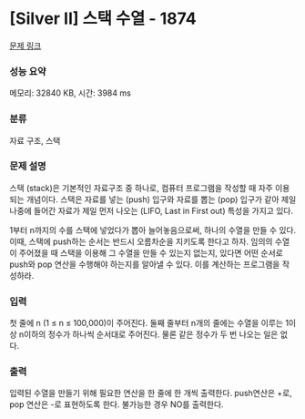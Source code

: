 # [Silver II] 스택 수열 - 1874 

[문제 링크](https://www.acmicpc.net/problem/1874) 

### 성능 요약

메모리: 32840 KB, 시간: 3984 ms

### 분류

자료 구조, 스택

### 문제 설명

<p>스택 (stack)은 기본적인 자료구조 중 하나로, 컴퓨터 프로그램을 작성할 때 자주 이용되는 개념이다. 스택은 자료를 넣는 (push) 입구와 자료를 뽑는 (pop) 입구가 같아 제일 나중에 들어간 자료가 제일 먼저 나오는 (LIFO, Last in First out) 특성을 가지고 있다.</p>

<p>1부터 n까지의 수를 스택에 넣었다가 뽑아 늘어놓음으로써, 하나의 수열을 만들 수 있다. 이때, 스택에 push하는 순서는 반드시 오름차순을 지키도록 한다고 하자. 임의의 수열이 주어졌을 때 스택을 이용해 그 수열을 만들 수 있는지 없는지, 있다면 어떤 순서로 push와 pop 연산을 수행해야 하는지를 알아낼 수 있다. 이를 계산하는 프로그램을 작성하라.</p>

### 입력 

 <p>첫 줄에 n (1 ≤ n ≤ 100,000)이 주어진다. 둘째 줄부터 n개의 줄에는 수열을 이루는 1이상 n이하의 정수가 하나씩 순서대로 주어진다. 물론 같은 정수가 두 번 나오는 일은 없다.</p>

### 출력 

 <p>입력된 수열을 만들기 위해 필요한 연산을 한 줄에 한 개씩 출력한다. push연산은 +로, pop 연산은 -로 표현하도록 한다. 불가능한 경우 NO를 출력한다.</p>

